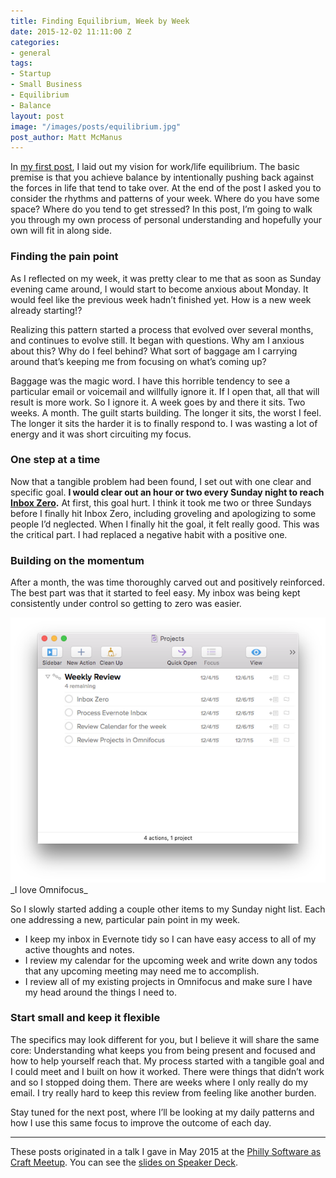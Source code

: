 ```yaml
---
title: Finding Equilibrium, Week by Week
date: 2015-12-02 11:11:00 Z
categories:
- general
tags:
- Startup
- Small Business
- Equilibrium
- Balance
layout: post
image: "/images/posts/equilibrium.jpg"
post_author: Matt McManus
---
```


In [my first post](https://ownersup.com/general/2015/11/24/ritual), I laid out my vision for work/life equilibrium. The basic premise is that you achieve balance by intentionally pushing back against the forces in life that tend to take over. At the end of the post I asked you to consider the rhythms and patterns of your week. Where do you have some space? Where do you tend to get stressed? In this post, I’m going to walk you through my own process of personal understanding and hopefully your own will fit in along side.

### Finding the pain point

As I reflected on my week, it was pretty clear to me that as soon as Sunday evening came around, I would start to become anxious about Monday. It would feel like the previous week hadn’t finished yet. How is a new week already starting!?

Realizing this pattern started a process that evolved over several months, and continues to evolve still. It began with questions. Why am I anxious about this? Why do I feel behind? What sort of baggage am I carrying around that’s keeping me from focusing on what’s coming up?

Baggage was the magic word. I have this horrible tendency to see a particular email or voicemail and willfully ignore it. If I open that, all that will result is more work. So I ignore it. A week goes by and there it sits. Two weeks. A month. The guilt starts building. The longer it sits, the worst I feel. The longer it sits the harder it is to finally respond to. I was wasting a lot of energy and it was short circuiting my focus.

### One step at a time

Now that a tangible problem had been found, I set out with one clear and specific goal. __I would clear out an hour or two every Sunday night to reach [Inbox Zero](http://www.43folders.com/2006/03/13/inbox-zero).__ At first, this goal hurt. I think it took me two or three Sundays before I finally hit Inbox Zero, including groveling and apologizing to some people I’d neglected. When I finally hit the goal, it felt really good. This was the critical part. I had replaced a negative habit with a positive one.

### Building on the momentum
After a month, the was time thoroughly carved out and positively reinforced. The best part was that it started to feel easy. My inbox was being kept consistently under control so getting to zero was easier.

<img src="/images/posts/equilibrium2.png" />
_I love Omnifocus_

So I slowly started adding a couple other items to my Sunday night list. Each one addressing a new, particular pain point in my week.

* I keep my inbox in Evernote tidy so I can have easy access to all of my active thoughts and notes.
* I review my calendar for the upcoming week and write down any todos that any upcoming meeting may need me to accomplish.
* I review all of my existing projects in Omnifocus and make sure I have my head around the things I need to.

### Start small and keep it flexible

The specifics may look different for you, but I believe it will share the same core: Understanding what keeps you from being present and focused and how to help yourself reach that. My process started with a tangible goal and I could meet and I built on how it worked. There were things that didn’t work and so I stopped doing them. There are weeks where I only really do my email. I try really hard to keep this review from feeling like another burden.

Stay tuned for the next post, where I’ll be looking at my daily patterns and how I use this same focus to improve the outcome of each day.

<hr />

These posts originated in a talk I gave in May 2015 at the [Philly Software as Craft Meetup](http://www.meetup.com/Software-as-Craft-Philadelphia/). You can see the [slides on Speaker Deck](https://speakerdeck.com/mattmcmanus/routine-and-ritual-a-holistic-view-of-productivity).